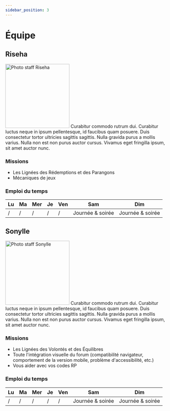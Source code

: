 ```yaml
---
sidebar_position: 3
---
```


# Équipe

## Riseha

<Columns>
  <Column className='col--3'>
<img src="/img/administratif/riseha.png" alt="Photo staff Riseha" width="200"/>
  </Column>
  <Column>
Curabitur commodo rutrum dui. Curabitur luctus neque in ipsum pellentesque, id faucibus quam posuere. Duis consectetur tortor ultricies sagittis sagittis. Nulla gravida purus a mollis varius. Nulla non est non purus auctor cursus. Vivamus eget fringilla ipsum, sit amet auctor nunc.

### Missions

- Les Lignées des Rédemptions et des Parangons
- Mécaniques de jeux

### Emploi du temps

| Lu  | Ma  | Mer | Je  | Ven | Sam              | Dim              |
| --- | --- | --- | --- | --- | ---------------- | ---------------- |
| /   | /   | /   | /   | /   | Journée & soirée | Journée & soirée |
  </Column>
</Columns>

## Sonylle

<Columns>
  <Column className='col--3'>
<img src="/img/administratif/son.png" alt="Photo staff Sonylle" width="200"/>
  </Column>
  <Column>
Curabitur commodo rutrum dui. Curabitur luctus neque in ipsum pellentesque, id faucibus quam posuere. Duis consectetur tortor ultricies sagittis sagittis. Nulla gravida purus a mollis varius. Nulla non est non purus auctor cursus. Vivamus eget fringilla ipsum, sit amet auctor nunc.

### Missions

- Les Lignées des Volontés et des Équilibres
- Toute l'intégration visuelle du forum (compatibilité navigateur, comportement de la version mobile, problème d'accessibilité, etc.)
- Vous aider avec vos codes RP

### Emploi du temps

| Lu  | Ma  | Mer | Je  | Ven | Sam              | Dim              |
| --- | --- | --- | --- | --- | ---------------- | ---------------- |
| /   | /   | /   | /   | /   | Journée & soirée | Journée & soirée |

  </Column>
</Columns>